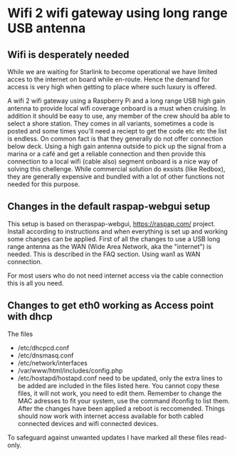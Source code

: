 
# Wifi 2 wifi gateway using long range USB antenna


## Wifi is desperately needed

While we are waiting for Starlink to become operational we have limited acces
to the internet on board while en-route. Hence the demand for access is
very high when getting to place where such luxury is offered.

A wifi 2 wifi gateway using a Raspberry Pi and a long range USB high
gain antenna to provide local wifi coverage onboard is a must when
cruising. In addition it should be easy to use, any member of the crew
should ba able to select a shore station. They comes in all variants,
sometimes a code is posted and some times you'll need a reciept to get
the code etc etc the list is endless. On common fact is that they
generally do not offer connection below deck. Using a high gain
antenna outside to pick up the signal from a marina or a café and get
a reliable connection and then provide this connection to a local wifi
(cable also) segment onboard is a nice way of solving this
chellenge. While commercial solution do exsists (like Redbox), they
are generally expensive and bundled with a lot of other functions not
needed for this purpose.

## Changes in the default raspap-webgui setup

This setup is based on theraspap-webgui, https://raspap.com/ project.
Install according to instructions and when everything is set up and
working some changes can be applied. First of all the changes to use a
USB long range antenna as the WAN (Wide Area Network, aka the
"internet") is needed. This is described in the FAQ section. Using
wan1 as WAN connection. 

For most users who do not need internet access via the cable
connection this is all you need.

## Changes to get eth0 working as Access point with dhcp

The files 
* /etc/dhcpcd.conf 
* /etc/dnsmasq.conf 
* /etc/network/interfaces 
* /var/www/html/includes/config.php
* /etc/hostapd/hostapd.conf 
need to be updated, only the extra lines
to be added are included in the files listed here. You cannot copy
these files, it will not work, you need to edit them. Remember to
change the MAC adresses to fit your system, use the command ifconfig
to list them.  After the changes have been applied a reboot is
reccomended. Things should now work with internet access available for
both cabled connected devices and wifi connected devices.

To safeguard against unwanted updates I have marked all these files read-only.




